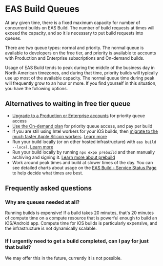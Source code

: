 # EAS Build Queues

At any given time, there is a fixed maximum capacity for number of concurrent builds on EAS Build. The number of build requests at times will exceed the capacity, and so it is necessary to put build requests into queues.

There are two queue types: normal and priority. The normal queue is available to developers on the free tier, and priority is available to accounts with Production and Enterprise subscriptions and On-demand builds.

Usage of EAS Build tends to peak during the middle of the business day in North American timezones, and during that time, priority builds will typically use up most of the available capacity. The normal queue time during peak will frequently grow to an hour or more. If you find yourself in this situation, you have the following options.

## Alternatives to waiting in free tier queue

- [Upgrade to a Production or Enterprise accounts](https://expo.dev/pricing) for priority queue access
- [Use the On-demand plan](https://expo.dev/pricing#pay-as-you-grow) for priority queue access, and pay per build 
- If you are still using Intel workers for your iOS builds, then [migrate to the much faster Apple Silicon workers](https://expo.fyi/intel-to-m1). [Learn more](https://blog.expo.dev/m1-workers-on-eas-build-dcaa2c1333ad)
- Run your build locally (or on other hosted infrastructure) with `eas build --local`. [Learn more](https://docs.expo.dev/build-reference/local-builds/)
- Run your build locally by running `npx expo prebuild` and then manually archiving and signing it. [Learn more about prebuild](https://docs.expo.dev/workflow/prebuild/)
- Work around peak times and build at slower times of the day. You can see detailed charts about usage on the [EAS Build - Service Status Page](https://expo.dev/eas-build-status) to help decide what times are best.

## Frequently asked questions

### Why are queues needed at all?

Running builds is expensive! If a build takes 20 minutes, that's 20 minutes of compute time on a compute resource that is powerful enough to build an iOS/Android app. Compute time for iOS builds is particularly expensive, and the infrastructure is not dynamically scalable.

### If I urgently need to get a build completed, can I pay for just that build?

We may offer this in the future, currently it is not possible.
